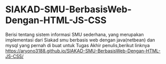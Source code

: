 # SIAKAD-SMU-BerbasisWeb-Dengan-HTML-JS-CSS
Berisi tentang sistem informasi SMU sederhana,
yang merupakan implementasi dari Siakad smu berbasis web dengan java(netbean) dan mysql yang pernah di buat untuk Tugas Akhir penulis,berikut linknya
https://aryono3188.github.io/SIAKAD-SMU-BerbasisWeb-Dengan-HTML-JS-CSS/

